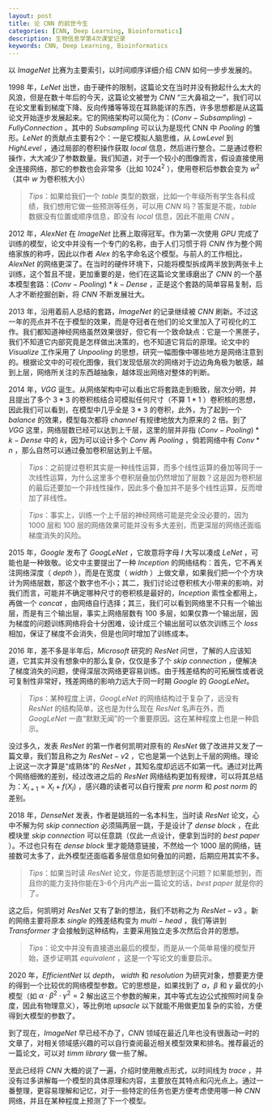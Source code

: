 ```yaml
---
layout: post
title: 论 CNN 的前世今生
categories: [CNN, Deep Learning, Bioinformatics]
description: 生物信息学第4次课堂记录
keywords: CNN, Deep Learning, Bioinformatics
---
```

<head>
    <script src="https://cdn.mathjax.org/mathjax/latest/MathJax.js?config=TeX-AMS-MML_HTMLorMML" type="text/javascript"></script>
    <script type="text/x-mathjax-config">
        MathJax.Hub.Config({
            tex2jax: {
            skipTags: ['script', 'noscript', 'style', 'textarea', 'pre'],
            inlineMath: [['$','$']]
            }
        });
    </script>
</head>

以 $ImageNet$ 比赛为主要索引，以时间顺序详细介绍 $CNN$ 如何一步步发展的。
<!-- ======= -->

$1998$ 年，$LeNet$ 出世，由于硬件的限制，这篇论文在当时并没有掀起什么太大的风浪，但是在数十年后的今天，这篇论文被誉为 $CNN$ “三大鼻祖之一”，我们可以在论文里看到梯度下降、反向传播等等现在耳熟能详的东西，许多思想都是从这篇论文开始逐步发展起来。它的网络架构可以简化为：$(Conv - Subsampling) - Fully Connection$ 。其中的 $Subsampling$ 可以认为是现代 CNN 中 $Pooling$ 的雏形。$LeNet$ 的贡献点主要有2个：一是它模拟人脑思维，从 $Low Level$ 到 $High Level$ ，通过局部的卷积操作获取 $local$ 信息，然后进行整合。二是通过卷积操作，大大减少了参数数量。我们知道，对于一个较小的图像而言，假设直接使用全连接网络，那它的参数也会非常多（比如 $1024^2$ ），使用卷积后参数会变为 $w^2$ （其中 $w$ 为卷积核大小）

> $Tips$：如果给我们一个 $table$ 类型的数据，比如一个年级所有学生各科成绩，我们想用它做一些预测等任务，可以用 $CNN$ 吗？答案是不能，$table$ 数据没有位置或顺序信息，即没有 $local$ 信息，因此不能用 $CNN$ 。

$2012$ 年，$AlexNet$ 在 $ImageNet$ 比赛上取得冠军。作为第一次使用 $GPU$ 完成了训练的模型，论文中并没有一个专门的名称，由于人们习惯于将 $CNN$ 作为整个网络家族的称呼，因此以作者 $Alex$ 的名字命名这个模型。与前人的工作相比，$AlexNet$ 的网络更深了。在当时的硬件环境下，只能将模型拆成两半放到两张卡上训练，这个暂且不提，更加重要的是，他们在这篇论文里琢磨出了 $CNN$ 的一个基本模型套路：$(Conv - Pooling) * k - Dense$ ，正是这个套路的简单容易复制，后人才不断挖掘创新，将 $CNN$ 不断发展壮大。

$2013$ 年，沿用着前人总结的套路，$ImageNet$ 的记录继续被 $CNN$ 刷新。不过这一年的亮点并不在于模型的效果，而是夺冠者在他们的论文里加入了可视化的工作。我们都知道神经网络虽然效果很好，但它有一个致命缺点：它是一个黑匣子，我们不知道它内部究竟是怎样做出决策的，也不知道它背后的原理。论文中的 $Visualize$ 工作采用了 $Unpooling$ 的思想，研究一幅图像中哪些地方是网络注意到的。根据论文中的可视化图像，我们发现低层次的网络对于边边角角极为敏感，越到上层，网络所关注的东西越抽象，越体现出网络对整体的判断。

$2014$ 年，$VGG$ 诞生。从网络架构中可以看出它将套路走到极致，层次分明，并且提出了多个 $3 * 3$ 的卷积核结合可模拟任何尺寸（不算 $1 * 1$ ）卷积核的思想，因此我们可以看到，在模型中几乎全是 $3 * 3$ 的卷积，此外，为了起到一个 $balance$ 的效果，模型每次都将 $channel$ 有规律地放大为原来的 $2$ 倍。到了 $VGG$ 这里，网络层数已经可以达到上千层，这里的层并非指 $(Conv - Pooling) * k - Dense$ 中的 $k$，因为可以设计多个 $Conv$ 再 $Pooling$ ，倘若网络中有 $Conv * n$ ，那么自然可以通过叠加卷积层达到上千层。

> $Tips$：之前提过卷积其实是一种线性运算，而多个线性运算的叠加等同于一次线性运算，为什么这里多个卷积层叠加仍然增加了层数？这是因为卷积层的最后还要加一个非线性操作，因此多个叠加并不是多个线性运算，反而增加了非线性。

> $Tips$：事实上，训练一个上千层的神经网络可能是完全没必要的，因为 $1000$ 层和 $100$ 层的网络效果可能并没有多大差别，而更深层的网络还面临梯度消失的风险。

$2015$ 年，$Google$ 发布了 $GoogLeNet$ ，它故意将字母 $l$ 大写以凑成 $LeNet$ ，可能也是一种致敬。论文中主要提出了一种 $Inception$ 的网络结构：首先，它不再关注网络深度（ $depth$ ），而是在宽度（ $width$ ）上做文章，如果我们把一个个方块计为网络层数，那这个数字也不小；其二，我们讨论过卷积核大小带来的影响，对我们而言，可能并不确定哪种尺寸的卷积核是最好的，$Inception$ 索性全都用上，再做一个 $concat$ ，由网络自行选择；其三，我们可以看到网络里不只有一个输出层，而是有三个输出层，事实上网络层数有 $100$ 多层，如果仅靠一个输出层，因为梯度的问题训练网络将会十分困难，设计成三个输出层可以依次训练三个 $loss$ 相加，保证了梯度不会消失，但是也同时增加了训练成本。

$2016$ 年，差不多是半年后，$Microsoft$ 研究的 $ResNet$ 问世，了解的人应该知道，它其实并没有想象中的那么复杂，仅仅是多了个 $skip$ $connection$ ，便解决了梯度消失的问题，使得深层次网络更容易训练。由于残差结构的可拓展性或者说可复制性非常好，残差网络的影响力远大于同一时期 $Google$ 的 $GoogLeNet$。

> $Tips$：某种程度上讲，$GoogLeNet$ 的网络结构过于复杂了，远没有 $ResNet$ 的结构简单，这也是为什么现在 $ResNet$ 名声在外，而 $GoogLeNet$ 一直“默默无闻”的一个重要原因。这在某种程度上也是一种启示。

没过多久，发表 $ResNet$ 的第一作者何凯明对原有的 $ResNet$ 做了改进并又发了一篇文章，我们暂且称之为 $ResNet-v2$ ，它也是第一个达到上千层的网络。理论上说这一次才算是“成熟体”的 $ResNet$ ，其知名度却远远不如第一代。通过对比两个网络细微的差别，经过改进之后的 $ResNet$ 网络结构更加有规律，可以将其总结为：$X_{l+1}=X_l+f(X_l)$ ，感兴趣的读者可以自行搜索 $pre$ $norm$ 和 $post$ $norm$ 的差别。

$2018$ 年，$DenseNet$ 发表，作者是姚班的一名本科生，当时读 $ResNet$ 论文，心中不解为何 $skip$ $connection$ 必须隔两层一跳，于是设计了 $dense$ $block$ ，在此模块里 $skip$ $connection$ 可以任意跳（仅此一点设计，便拿到当时的 $best$ $paper$ ）。不过也只有在 $dense$ $block$ 里才能随意链接，不然给一个 $1000$ 层的网络，链接数可太多了，此外模型还面临着多层信息如何叠加的问题，后期应用其实不多。

> $Tips$：如果当时读 $ResNet$ 论文，你是否能想到这个问题？如果能想到，而且你的能力支持你能在3-6个月内产出一篇论文的话，$best$ $paper$ 就是你的了。

这之后，何凯明对 $ResNet$ 又有了新的想法，我们不妨称之为 $ResNet-v3$ 。新的网络主要将原本 $single$ 的残差结构变为 $multi-head$ ，我们等讲到 $Transformer$ 才会接触到这种结构，主要采用独立走多次然后合并的思想。

> $Tips$：论文中并没有直接道出最后的模型，而是从一个简单易懂的模型开始，逐步证明其 $equivalent$ ，这是一个写论文的重要启示。

$2020$ 年，$EfficientNet$ 以 $depth$， $width$ 和 $resolution$ 为研究对象，想要更方便的得到一个比较优的网络模型参数。它的思想是，如果找到了 $\alpha$，$\beta$ 和 $\gamma$ 最优的小模型（如 $\alpha \cdot \beta^2 \cdot \gamma^2=2$ 解出这三个参数的解来，其中等式左边公式按照时间复杂度，因此有物理意义），等比例地 $upsacle$ 以下就能不用做更加复杂的实验，方便得到大模型的参数了。

到了现在，$ImageNet$ 早已经不办了，$CNN$ 领域在最近几年也没有很轰动一时的文章了，对相关领域感兴趣的可以自行查阅最近相关模型效果和排名。推荐最近的一篇论文，可以对 $timm$ $library$ 做一些了解。

至此已经将 $CNN$ 大概的说了一遍，介绍时使用散点形式，以时间线为 $trace$ ，并没有过多讲解每一个模型的具体原理和内容，主要放在其特点和闪光点上。通过一番整理，更容易理解和记忆，对于一些特定的任务也更方便考虑使用哪一种 $CNN$ 网络，并且在某种程度上预测了下一个模型。
